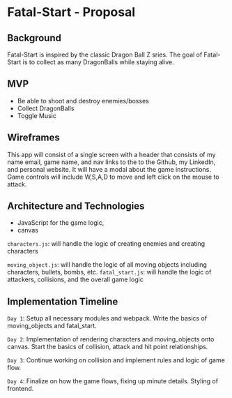 # Fatal-Start - Proposal 

## Background
Fatal-Start is inspired by the classic Dragon Ball Z sries. The goal of Fatal-Start is to collect as many DragonBalls while staying alive. 


## MVP
* Be able to shoot and destroy enemies/bosses
* Collect DragonBalls
* Toggle Music


## Wireframes
This app will consist of a single screen with a header that consists of my name email, game name, and nav links to the 
to the Github, my LinkedIn, and personal website. It will have a modal about the game instructions. Game controls will include W,S,A,D to move and left click on the mouse to attack.

## Architecture and Technologies
* JavaScript for the game logic,
* canvas

`characters.js`: will handle the logic of creating enemies and creating characters

`moving_object.js`: will handle the logic of all moving objects including characters, bullets, bombs, etc.
`fatal_start.js`: will handle the logic of attackers, collisions, and the overall game logic

## Implementation Timeline
`Day 1`: Setup all necessary modules and webpack. Write the basics of moving_objects and fatal_start. 

`Day 2`: Implementation of rendering characters and moving_objects onto canvas. Start the basics of collision, 
attack and hit point relationships.

`Day 3`: Continue working on collision and implement rules and logic of game flow. 

`Day 4`: Finalize on how the game flows, fixing up minute details. Styling of frontend.


